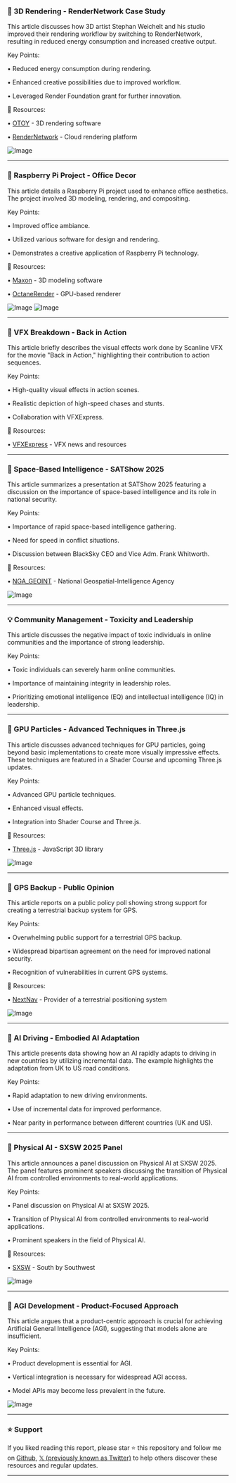 ### 🤖 3D Rendering - RenderNetwork Case Study

This article discusses how 3D artist Stephan Weichelt and his studio improved their rendering workflow by switching to RenderNetwork, resulting in reduced energy consumption and increased creative output.

Key Points:

• Reduced energy consumption during rendering.

• Enhanced creative possibilities due to improved workflow.

• Leveraged Render Foundation grant for further innovation.


🔗 Resources:

• [OTOY](https://x.com/OTOY) - 3D rendering software

• [RenderNetwork](https://x.com/rendernetwork) - Cloud rendering platform

![Image](https://pbs.twimg.com/amplify_video_thumb/1899465021693759488/img/5s-fQOxOePa9wzJY.jpg)


---
### 🤖 Raspberry Pi Project - Office Decor

This article details a Raspberry Pi project used to enhance office aesthetics.  The project involved 3D modeling, rendering, and compositing.

Key Points:

• Improved office ambiance.

• Utilized various software for design and rendering.

• Demonstrates a creative application of Raspberry Pi technology.


🔗 Resources:

• [Maxon](https://x.com/MaxonVFX) - 3D modeling software

• [OctaneRender](https://x.com/OTOY) - GPU-based renderer

![Image](https://pbs.twimg.com/media/GlxSTtAXYAA33U1?format=jpg&name=small)
![Image](https://pbs.twimg.com/media/GlxSTwhWMAExBT4?format=jpg&name=small)


---
### 🤖 VFX Breakdown - Back in Action

This article briefly describes the visual effects work done by Scanline VFX for the movie "Back in Action," highlighting their contribution to action sequences.

Key Points:

• High-quality visual effects in action scenes.

• Realistic depiction of high-speed chases and stunts.

• Collaboration with VFXExpress.


🔗 Resources:

• [VFXExpress](https://x.com/vfxexpress) - VFX news and resources


---
### 🤖 Space-Based Intelligence - SATShow 2025

This article summarizes a presentation at SATShow 2025 featuring a discussion on the importance of space-based intelligence and its role in national security.

Key Points:

• Importance of rapid space-based intelligence gathering.

• Need for speed in conflict situations.

• Discussion between BlackSky CEO and Vice Adm. Frank Whitworth.


🔗 Resources:

• [NGA_GEOINT](https://x.com/NGA_GEOINT) - National Geospatial-Intelligence Agency


![Image](https://pbs.twimg.com/media/GltRNVnWcAAQmGQ?format=jpg&name=small)


---
### 💡 Community Management - Toxicity and Leadership

This article discusses the negative impact of toxic individuals in online communities and the importance of strong leadership.

Key Points:

• Toxic individuals can severely harm online communities.

• Importance of maintaining integrity in leadership roles.

• Prioritizing emotional intelligence (EQ) and intellectual intelligence (IQ) in leadership.



---
### 🤖 GPU Particles - Advanced Techniques in Three.js

This article discusses advanced techniques for GPU particles, going beyond basic implementations to create more visually impressive effects.  These techniques are featured in a Shader Course and upcoming Three.js updates.

Key Points:

• Advanced GPU particle techniques.

• Enhanced visual effects.

• Integration into Shader Course and Three.js.


🔗 Resources:

• [Three.js](https://x.com/threejs) - JavaScript 3D library


![Image](https://pbs.twimg.com/ext_tw_video_thumb/1899166075645841408/pu/img/4vvg-t2pgTXAOG-V.jpg)


---
### 🤖 GPS Backup - Public Opinion

This article reports on a public policy poll showing strong support for creating a terrestrial backup system for GPS.

Key Points:

• Overwhelming public support for a terrestrial GPS backup.

• Widespread bipartisan agreement on the need for improved national security.

• Recognition of vulnerabilities in current GPS systems.


🔗 Resources:

• [NextNav](https://x.com/NextNav) - Provider of a terrestrial positioning system


![Image](https://pbs.twimg.com/media/Glrn36kWcAAb2Eb?format=jpg&name=small)


---
### 🤖 AI Driving - Embodied AI Adaptation

This article presents data showing how an AI rapidly adapts to driving in new countries by utilizing incremental data.  The example highlights the adaptation from UK to US road conditions.

Key Points:

• Rapid adaptation to new driving environments.

• Use of incremental data for improved performance.

• Near parity in performance between different countries (UK and US).



---
### 🚀 Physical AI - SXSW 2025 Panel

This article announces a panel discussion on Physical AI at SXSW 2025. The panel features prominent speakers discussing the transition of Physical AI from controlled environments to real-world applications.

Key Points:

• Panel discussion on Physical AI at SXSW 2025.

• Transition of Physical AI from controlled environments to real-world applications.

• Prominent speakers in the field of Physical AI.


🔗 Resources:

• [SXSW](https://x.com/sxsw) - South by Southwest


![Image](https://pbs.twimg.com/ext_tw_video_thumb/1899081650354425856/pu/img/60miypPdIDZocbwH.jpg)


---
### 🤖 AGI Development - Product-Focused Approach

This article argues that a product-centric approach is crucial for achieving Artificial General Intelligence (AGI), suggesting that models alone are insufficient.

Key Points:

• Product development is essential for AGI.

• Vertical integration is necessary for widespread AGI access.

• Model APIs may become less prevalent in the future.



![Image](https://pbs.twimg.com/amplify_video_thumb/1898442026422538240/img/Zs-qAx5liSGVQ6z-.jpg)


---

### ⭐️ Support

If you liked reading this report, please star ⭐️ this repository and follow me on [Github](https://github.com/Drix10), [𝕏 (previously known as Twitter)](https://x.com/DRIX_10_) to help others discover these resources and regular updates.

---